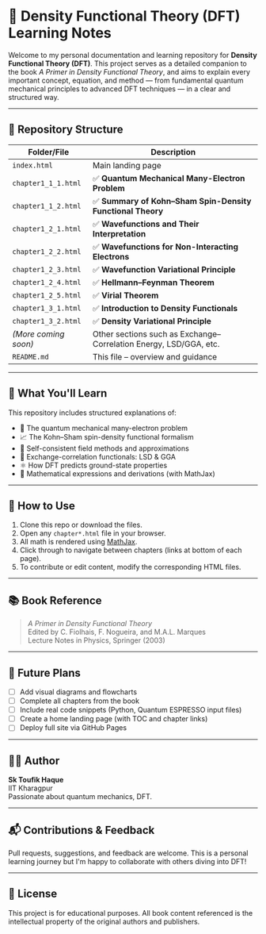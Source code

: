 # 📘 Density Functional Theory (DFT) Learning Notes

Welcome to my personal documentation and learning repository for **Density Functional Theory (DFT)**. This project serves as a detailed companion to the book _A Primer in Density Functional Theory_, and aims to explain every important concept, equation, and method — from fundamental quantum mechanical principles to advanced DFT techniques — in a clear and structured way.

---

## 📂 Repository Structure

| Folder/File             | Description                                                                 |
|-------------------------|-----------------------------------------------------------------------------|
| `index.html`            | Main landing page                                                           |
| `chapter1_1_1.html`     | ✅ **Quantum Mechanical Many-Electron Problem**                            |
| `chapter1_1_2.html`     | ✅ **Summary of Kohn–Sham Spin-Density Functional Theory**                 |
| `chapter1_2_1.html`     | ✅ **Wavefunctions and Their Interpretation**                              |
| `chapter1_2_2.html`     | ✅ **Wavefunctions for Non-Interacting Electrons**                         |
| `chapter1_2_3.html`     | ✅ **Wavefunction Variational Principle**                                  |
| `chapter1_2_4.html`     | ✅ **Hellmann–Feynman Theorem**                                            |
| `chapter1_2_5.html`     | ✅ **Virial Theorem**                                                      |
| `chapter1_3_1.html`     | ✅ **Introduction to Density Functionals**                                 |
| `chapter1_3_2.html`     | ✅ **Density Variational Principle**                                       |
| *(More coming soon)*    | Other sections such as Exchange–Correlation Energy, LSD/GGA, etc.         |
| `README.md`             | This file – overview and guidance                                           |

---

## 🧠 What You'll Learn

This repository includes structured explanations of:

- 🧪 The quantum mechanical many-electron problem  
- 📈 The Kohn–Sham spin-density functional formalism  
- 📐 Self-consistent field methods and approximations  
- 🧠 Exchange-correlation functionals: LSD & GGA  
- ⚛️ How DFT predicts ground-state properties  
- 🧮 Mathematical expressions and derivations (with MathJax)

---

## 📌 How to Use

1. Clone this repo or download the files.
2. Open any `chapter*.html` file in your browser.
3. All math is rendered using [MathJax](https://www.mathjax.org/).
4. Click through to navigate between chapters (links at bottom of each page).
5. To contribute or edit content, modify the corresponding HTML files.

---

## 📚 Book Reference

> _A Primer in Density Functional Theory_  
> Edited by C. Fiolhais, F. Nogueira, and M.A.L. Marques  
> Lecture Notes in Physics, Springer (2003)

---

## 📌 Future Plans

- [ ] Add visual diagrams and flowcharts  
- [ ] Complete all chapters from the book  
- [ ] Include real code snippets (Python, Quantum ESPRESSO input files)  
- [ ] Create a home landing page (with TOC and chapter links)  
- [ ] Deploy full site via GitHub Pages  

---

## 🧑‍🔬 Author

**Sk Toufik Haque**  
IIT Kharagpur  
Passionate about quantum mechanics, DFT.

---

## 📬 Contributions & Feedback

Pull requests, suggestions, and feedback are welcome. This is a personal learning journey but I'm happy to collaborate with others diving into DFT!

---

## 📄 License

This project is for educational purposes. All book content referenced is the intellectual property of the original authors and publishers.
